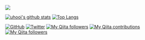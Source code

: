 ![](https://github.com/uhooi/uhooi/blob/master/docs/theuhooi_logo_avenir_alpha.png)

[![uhooi's github stats](https://github-readme-stats.vercel.app/api?username=uhooi&show_icons=true)](https://github.com/uhooi)
[![Top Langs](https://github-readme-stats.vercel.app/api/top-langs/?username=uhooi)](https://github.com/uhooi)

[![GitHub](https://img.shields.io/github/followers/uhooi?style=social)](https://github.com/uhooi)
[![Twitter](https://img.shields.io/twitter/follow/the_uhooi?style=social)](https://twitter.com/the_uhooi)
[![My Qiita followers](https://qiita-badge.apiapi.app/s/uhooi/posts.svg)](http://qiita.com/uhooi)
[![My Qiita contributions](https://qiita-badge.apiapi.app/s/uhooi/contributions.svg)](http://qiita.com/uhooi)
[![My Qiita followers](https://qiita-badge.apiapi.app/s/uhooi/followers.svg)](http://qiita.com/uhooi)
                

<!--
**uhooi/uhooi** is a ✨ _special_ ✨ repository because its `README.md` (this file) appears on your GitHub profile.

Here are some ideas to get you started:

- 🔭 I’m currently working on ...
- 🌱 I’m currently learning ...
- 👯 I’m looking to collaborate on ...
- 🤔 I’m looking for help with ...
- 💬 Ask me about ...
- 📫 How to reach me: ...
- 😄 Pronouns: ...
- ⚡ Fun fact: ...
-->
